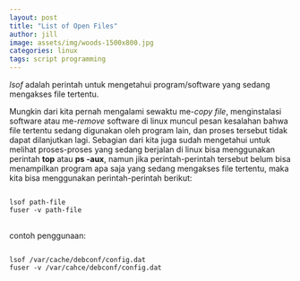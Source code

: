 ```yaml
---
layout: post
title: "List of Open Files"
author: jill
image: assets/img/woods-1500x800.jpg
categories: linux
tags: script programming
---
```


<em>lsof</em> adalah perintah untuk mengetahui program/software yang sedang mengakses file tertentu.

Mungkin dari kita pernah mengalami sewaktu me-<em>copy file</em>, menginstalasi software 
atau me-<em>remove</em> software di linux muncul pesan kesalahan bahwa file tertentu 
sedang digunakan oleh program lain, dan proses tersebut tidak dapat dilanjutkan 
lagi. Sebagian dari kita juga sudah mengetahui untuk melihat proses-proses 
yang sedang berjalan di linux bisa menggunakan perintah <strong>top</strong> atau <strong>ps -aux</strong>, 
namun jika perintah-perintah tersebut belum bisa menampilkan program apa saja 
yang sedang mengakses file tertentu, maka kita bisa menggunakan 
perintah-perintah berikut:
<pre>
<code class="language-shell">
lsof path-file
fuser -v path-file
</code>
</pre>

contoh penggunaan:
<pre>
<code class="language-shell">
lsof /var/cache/debconf/config.dat
fuser -v /var/cahce/debconf/config.dat
</code>
</pre>

